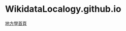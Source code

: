 # WikidataLocalogy.github.io
[地方學首頁](http://wikidata.localogy.intellicvorg.nctu.me/wiki_localogy/index.html)
